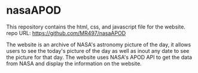 # nasaAPOD

This repository contains the html, css, and javascript file for the website.
repo URL: https://github.com/MR497/nasaAPOD

The website is an archive of NASA's astronomy picture of the day, it allows users to see the today's picture of the day as well as inout any date to see the picture for that day.
The website uses NASA's APOD API to get the data from NASA and display the information on the website. 
